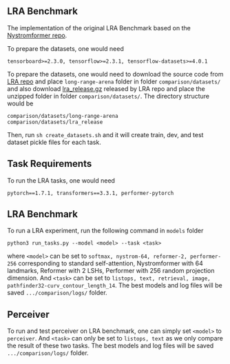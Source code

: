 ## LRA Benchmark

The implementation of the original LRA Benchmark based on the [Nystromformer repo](https://github.com/mlpen/Nystromformer/tree/main/LRA).


To prepare the datasets, one would need
```
tensorboard>=2.3.0, tensorflow>=2.3.1, tensorflow-datasets>=4.0.1
```

To prepare the datasets, one would need to download the source code from [LRA repo](https://github.com/google-research/long-range-arena) and place `long-range-arena` folder in folder `comparison/datasets/` and also download [lra_release.gz](https://storage.googleapis.com/long-range-arena/lra_release.gz) released by LRA repo and place the unzipped folder in folder `comparison/datasets/`. The directory structure would be
```
comparison/datasets/long-range-arena
comparison/datasets/lra_release
```
Then, run `sh create_datasets.sh` and it will create train, dev, and test dataset pickle files for each task.

Task Requirements
------------------
To run the LRA tasks, one would need
```
pytorch==1.7.1, transformers==3.3.1, performer-pytorch
```

LRA Benchmark
--------------
To run a LRA experiment, run the following command in `models` folder
```
python3 run_tasks.py --model <model> --task <task>
```
where `<model>` can be set to `softmax, nystrom-64, reformer-2, performer-256` corresponding to standard self-attention, Nystromformer with 64 landmarks, Reformer with 2 LSHs, Performer with 256 random projection dimension. And `<task>` can be set to `listops, text, retrieval, image, pathfinder32-curv_contour_length_14`. The best models and log files will be saved `.../comparison/logs/` folder.


## Perceiver

To run and test perceiver on LRA benchmark, one can simply set `<model>` to `perceiver`. And `<task>` can only be set to `listops, text` as we only compare the result of these two tasks. The best models and log files will be saved `.../comparison/logs/` folder.


